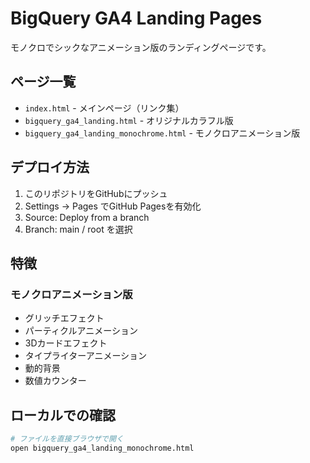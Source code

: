 # BigQuery GA4 Landing Pages

モノクロでシックなアニメーション版のランディングページです。

## ページ一覧

- `index.html` - メインページ（リンク集）
- `bigquery_ga4_landing.html` - オリジナルカラフル版
- `bigquery_ga4_landing_monochrome.html` - モノクロアニメーション版

## デプロイ方法

1. このリポジトリをGitHubにプッシュ
2. Settings → Pages でGitHub Pagesを有効化
3. Source: Deploy from a branch
4. Branch: main / root を選択

## 特徴

### モノクロアニメーション版
- グリッチエフェクト
- パーティクルアニメーション
- 3Dカードエフェクト
- タイプライターアニメーション
- 動的背景
- 数値カウンター

## ローカルでの確認

```bash
# ファイルを直接ブラウザで開く
open bigquery_ga4_landing_monochrome.html
```